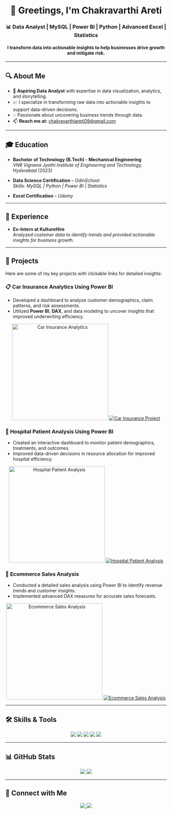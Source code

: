 <h1 align="center">👋 Greetings, I'm Chakravarthi Areti</h1>
<h3 align="center">📊 Data Analyst | MySQL | Power BI | Python | Advanced Excel | Statistics</h3>
<h4 align="center">I transform data into actionable insights to help businesses drive growth and mitigate risk.</h4>

---

## 🔍 About Me
- 🎯 **Aspiring Data Analyst** with expertise in data visualization, analytics, and storytelling.
- 📈 I specialize in transforming raw data into actionable insights to support data-driven decisions.
- 💡 Passionate about uncovering business trends through data.
- 📫 **Reach me at:** [chakravarthiareti09@gmail.com](mailto:chakravarthiareti09@gmail.com)

---

## 🎓 Education
- **Bachelor of Technology (B.Tech) - Mechanical Engineering**  
  *VNR Vignana Jyothi Institute of Engineering and Technology, Hyderabad* (2023)

- **Data Science Certification** – *OdinSchool*  
  *Skills: MySQL | Python | Power BI | Statistics*

- **Excel Certification** – *Udemy*

---

## 💼 Experience
- **Ex-Intern at KultureHire**  
  *Analyzed customer data to identify trends and provided actionable insights for business growth.*

---

## 🚀 Projects
Here are some of my key projects with clickable links for detailed insights:

### 📋 **Car Insurance Analytics Using Power BI**
- Developed a dashboard to analyze customer demographics, claim patterns, and risk assessments.
- Utilized **Power BI**, **DAX**, and data modeling to uncover insights that improved underwriting efficiency.  
<p align="center">
  <img src="https://your-image-link.com/car-insurance.png" alt="Car Insurance Analytics" width="300">
  <a href="https://github.com/Chakravarthi-areti/Car-Insurance-Analytics">
    <img src="https://img.shields.io/badge/Visit%20Project-%230077B5.svg?style=for-the-badge&logo=github" alt="Car Insurance Project">
  </a>
</p>

### 🏥 **Hospital Patient Analysis Using Power BI**
- Created an interactive dashboard to monitor patient demographics, treatments, and outcomes.
- Improved data-driven decisions in resource allocation for improved hospital efficiency.  
<p align="center">
  <img src="https://your-image-link.com/hospital-analysis.png" alt="Hospital Patient Analysis" width="300">
  <a href="https://github.com/Chakravarthi-areti/Hospital-Patient-Analysis">
    <img src="https://img.shields.io/badge/Visit%20Project-%230077B5.svg?style=for-the-badge&logo=github" alt="Hospital Patient Analysis">
  </a>
</p>

### 🛒 **Ecommerce Sales Analysis**
- Conducted a detailed sales analysis using Power BI to identify revenue trends and customer insights.
- Implemented advanced DAX measures for accurate sales forecasts.  
<p align="center">
  <img src="https://your-image-link.com/ecommerce-analysis.png" alt="Ecommerce Sales Analysis" width="300">
  <a href="https://github.com/Chakravarthi-areti/Ecommerce-Sales-Analysis">
    <img src="https://img.shields.io/badge/Visit%20Project-%230077B5.svg?style=for-the-badge&logo=github" alt="Ecommerce Sales Analysis">
  </a>
</p>

---

## 🛠️ Skills & Tools
<p align="center">
  <img src="https://img.shields.io/badge/MySQL-%2300f.svg?style=for-the-badge&logo=mysql&logoColor=white" />
  <img src="https://img.shields.io/badge/Python-%23FFD43B.svg?style=for-the-badge&logo=python&logoColor=blue" />
  <img src="https://img.shields.io/badge/Power%20BI-%23F2C811.svg?style=for-the-badge&logo=powerbi&logoColor=black" />
  <img src="https://img.shields.io/badge/Excel-%2300A82D.svg?style=for-the-badge&logo=microsoft-excel&logoColor=white" />
  <img src="https://img.shields.io/badge/Statistics-%23007396.svg?style=for-the-badge" />
</p>

---

## 📊 GitHub Stats
<p align="center">
  <img src="https://github-readme-stats.vercel.app/api?username=Chakravarthi-areti&show_icons=true&theme=radical" />
  <img src="https://github-readme-streak-stats.herokuapp.com/?user=Chakravarthi-areti&theme=radical" />
</p>

---

## 🔗 Connect with Me
<p align="center">
  <a href="https://github.com/Chakravarthi-areti">
    <img src="https://img.shields.io/badge/GitHub-%23181717.svg?style=for-the-badge&logo=github&logoColor=white" />
  </a>
  <a href="https://www.linkedin.com/in/chakravarthi-areti-522390227/">
    <img src="https://img.shields.io/badge/LinkedIn-%230077B5.svg?style=for-the-badge&logo=linkedin&logoColor=white" />
  </a>
</p>
